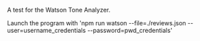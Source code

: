 A test for the Watson Tone Analyzer.

Launch the program with 'npm run watson --file=./reviews.json --user=username_credentials --password=pwd_credentials'